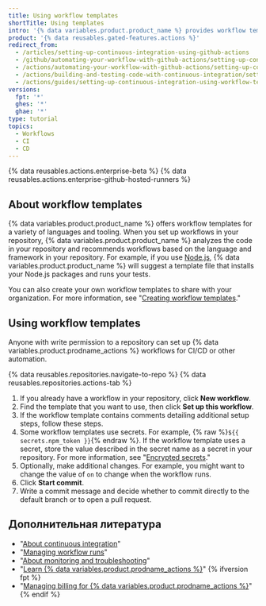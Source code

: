 ```yaml
---
title: Using workflow templates
shortTitle: Using templates
intro: '{% data variables.product.product_name %} provides workflow templates for a variety of languages and tooling.'
product: '{% data reusables.gated-features.actions %}'
redirect_from:
  - /articles/setting-up-continuous-integration-using-github-actions
  - /github/automating-your-workflow-with-github-actions/setting-up-continuous-integration-using-github-actions
  - /actions/automating-your-workflow-with-github-actions/setting-up-continuous-integration-using-github-actions
  - /actions/building-and-testing-code-with-continuous-integration/setting-up-continuous-integration-using-github-actions
  - /actions/guides/setting-up-continuous-integration-using-workflow-templates
versions:
  fpt: '*'
  ghes: '*'
  ghae: '*'
type: tutorial
topics:
  - Workflows
  - CI
  - CD
---
```


{% data reusables.actions.enterprise-beta %}
{% data reusables.actions.enterprise-github-hosted-runners %}

## About workflow templates

{% data variables.product.product_name %} offers workflow templates for a variety of languages and tooling. When you set up workflows in your repository, {% data variables.product.product_name %} analyzes the code in your repository and recommends workflows based on the language and framework in your repository. For example, if you use [Node.js](https://nodejs.org/en/), {% data variables.product.product_name %} will suggest a template file that installs your Node.js packages and runs your tests.

You can also create your own workflow templates to share with your organization. For more information, see "[Creating workflow templates](/actions/learn-github-actions/creating-workflow-templates)."

## Using workflow templates

Anyone with write permission to a repository can set up {% data variables.product.prodname_actions %} workflows for CI/CD or other automation.

{% data reusables.repositories.navigate-to-repo %}
{% data reusables.repositories.actions-tab %}
1. If you already have a workflow in your repository, click **New workflow**.
1. Find the template that you want to use, then click **Set up this workflow**.
1. If the workflow template contains comments detailing additional setup steps, follow these steps.
1. Some workflow templates use secrets. For example, {% raw %}`${{ secrets.npm_token }}`{% endraw %}. If the workflow template uses a secret, store the value described in the secret name as a secret in your repository. For more information, see "[Encrypted secrets](/actions/reference/encrypted-secrets)."
1. Optionally, make additional changes. For example, you might want to change the value of `on` to change when the workflow runs.
1. Click **Start commit**.
1. Write a commit message and decide whether to commit directly to the default branch or to open a pull request.

## Дополнительная литература

- "[About continuous integration](/articles/about-continuous-integration)"
- "[Managing workflow runs](/actions/managing-workflow-runs)"
- "[About monitoring and troubleshooting](/actions/monitoring-and-troubleshooting-workflows/about-monitoring-and-troubleshooting)"
- "[Learn {% data variables.product.prodname_actions %}](/actions/learn-github-actions)"
{% ifversion fpt %}
- "[Managing billing for {% data variables.product.prodname_actions %}](/billing/managing-billing-for-github-actions)"
{% endif %}
